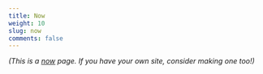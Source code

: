 ```yaml
---
title: Now
weight: 10
slug: now
comments: false
---
```



_(This is a [now](https://nownownow.com/about) page. If you have your own site, consider making one too!)_
